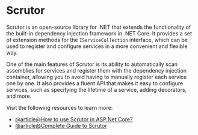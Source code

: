 # Scrutor

Scrutor is an open-source library for .NET that extends the functionality of the built-in dependency injection framework in .NET Core. It provides a set of extension methods for the `IServiceCollection` interface, which can be used to register and configure services in a more convenient and flexible way.

One of the main features of Scrutor is its ability to automatically scan assemblies for services and register them with the dependency injection container, allowing you to avoid having to manually register each service one by one. It also provides a fluent API that makes it easy to configure services, such as specifying the lifetime of a service, adding decorators, and more.

Visit the following resources to learn more:

- [@article@How to use Scrutor in ASP.Net Core?](https://www.infoworld.com/article/3321356/how-to-use-scrutor-in-aspnet-core.html)
- [@article@Complete Guide to Scrutor](https://andrewlock.net/using-scrutor-to-automatically-register-your-services-with-the-asp-net-core-di-container/)